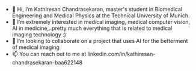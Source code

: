 - 👋 Hi, I’m Kathiresan Chandrasekaran, master's student in Biomedical Engineering and Medical Physics at the Technical University of Munich.
- 👀 I’m extremely interested in medical imaging, medical computer vision, AI in medicine,..pretty much everything that is related to medical imaging technology :)
- 💞️ I’m looking to collaborate on a project that uses AI for the betterment of medical imaging 
- 📫 You can reach out to me at linkedin.com/in/kathiresan-chandrasekaran-baa622148

<!---
Kathir-biomed/Kathir-biomed is a ✨ special ✨ repository because its `README.md` (this file) appears on your GitHub profile.
You can click the Preview link to take a look at your changes.
--->
